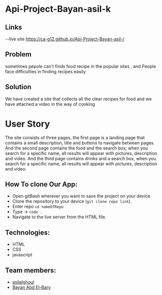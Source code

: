# Api-Project-Bayan-asil-k


## Links

--live site  https://ca-g12.github.io/Api-Project-Bayan-asil-/

## Problem

sometimes pepole can't finds food recipe in the popular sites  , and  People face difficulties in finding recipes easily 

## Solution

We have created a site that collects all the clear recipes for food and we have attached a video in the way of cooking




# User Story
The site consists of three pages, the first page is a landing page that contains a small description, title and buttons to navigate between pages.
And the second page contains the food and the search box, when you search for a specific name, all results will appear with pictures, description and video.
And the third page contains drinks and a search box, when you search for a specific name, all results will appear with pictures, description and video.


## How To clone Our App:

- Open gitBash wherever you want to save the project on your device.
- Clone the repository to your device (`git clone repo link`).
- Enter repo `cd nameOfRepo`
- Type -> `code .`
- Navigate to the live server from the HTML file.


## Technologies:

- HTML
- CSS
- javascript

## Team members:
- [asilalghoul](https://github.com/asilalghoul)
- [Bayan Abd El-Bary](https://github.com/bayan2002)